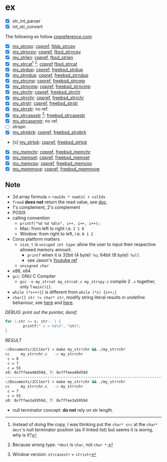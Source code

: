 # ex

- [x] str_int_parser
- [x] int_str_convert

The following ex follow [cppreference.com](https://en.cppreference.com/w/c/string/byte):

- [x] [my_strcpy](./my_strcpy.c): [cppref](https://en.cppreference.com/w/c/string/byte/strcpy), [fdsb_strcpy](https://github.com/freebsd/freebsd-src/blob/master/lib/libc/string/strcpy.c)
- [x] [my_strncpy](./my_strncpy.c): [cppref](https://en.cppreference.com/w/c/string/byte/strncpy), [fbsd_strncpy](https://github.com/freebsd/freebsd-src/blob/master/lib/libc/string/strncpy.c)
- [x] [my_strlen](./my_strlen.c): [cppref](https://en.cppreference.com/w/c/string/byte/strlen), [fbsd_strlen](https://github.com/freebsd/freebsd-src/blob/master/lib/libc/string/strlen.c#L111)
- [x] [my_strcat](./my_strcat.c)[^p1] [^a1]: [cppref](https://en.cppreference.com/w/c/string/byte/strcat) [fbsd_strcat](https://github.com/freebsd/freebsd-src/blob/master/lib/libc/string/strcat.c)
- [x] [my_strdup](./my_strdup.c): [cppref](https://en.cppreference.com/w/c/string/byte/strdup), [freebsd_strdup](https://github.com/freebsd/freebsd-src/blob/master/lib/libc/string/strdup.c)
- [x] [my_strndup](./my_strndup.c): [cppref](https://en.cppreference.com/w/c/string/byte/strndup), [freebsd_strndup](https://github.com/freebsd/freebsd-src/blob/master/lib/libc/string/strndup.c)
- [x] [my_strcmp](./my_strcmp.c): [cppref](https://en.cppreference.com/w/c/string/byte/strcmp), [freebsd_strcmp](https://github.com/freebsd/freebsd-src/blob/master/lib/libc/string/strcmp.c)
- [x] [my_strncmp](./my_strncmp.c): [cppref](https://en.cppreference.com/w/c/string/byte/strncmp), [freebsd_strncmp](https://github.com/freebsd/freebsd-src/blob/master/lib/libc/string/strncmp.c)
- [x] [my_strchr](./my_strchr.c): [cppref](https://en.cppreference.com/w/c/string/byte/strchr), [freebsd_strchr](https://github.com/freebsd/freebsd-src/blob/master/lib/libc/string/strchr.c)
- [x] [my_strrchr](./my_strrchr.c): [cppref](https://en.cppreference.com/w/c/string/byte/strrchr), [freebsd_strrchr](https://github.com/freebsd/freebsd-src/blob/master/lib/libc/string/strrchr.c)
- [x] [my_strstr](./my_strstr.c): [cppref](https://en.cppreference.com/w/c/string/byte/strstr), [freebsd_strstr](https://github.com/freebsd/freebsd-src/blob/master/lib/libc/string/strstr.c)
- [x] [my_strrstr](./my_strrstr.c): no ref.
- [x] [my_strcasestr](./my_strcasestr.c) [^win_strcasestr]: [freebsd_strcasestr](https://github.com/freebsd/freebsd-src/blob/master/lib/libc/string/strcasestr.c)
- [x] [my_strcaserstr](./my_strcasestr.c): no ref.
- [ ] strspn
- [x] [my_strpbrk](./my_strpbrk.c): [cppref](https://en.cppreference.com/w/c/string/byte/strpbrk), [freebsd_strpbrk](https://github.com/freebsd/freebsd-src/blob/master/lib/libc/string/strpbrk.c)
- [o] [my_strtok](./my_strtok.c): [cppref](https://en.cppreference.com/w/c/string/byte/strtok), [freebsd_strtok](https://github.com/freebsd/freebsd-src/blob/master/lib/libc/string/strtok.c)
- [x] [my_memchr](./my_memchr.c): [cppref](https://en.cppreference.com/w/c/string/byte/memchr), [freebsd_memchr](https://github.com/freebsd/freebsd-src/blob/master/lib/libc/string/memchr.c)
- [x] [my_memset](./my_memset.c): [cppref](https://en.cppreference.com/w/c/string/byte/memset), [freebsd_memset](https://github.com/freebsd/freebsd-src/blob/master/lib/libc/string/memset.c)
- [x] [my_memcpy](./my_memcpy.c): [cppref](https://en.cppreference.com/w/c/string/byte/memcpy), [freebsd_memcpy](https://github.com/freebsd/freebsd-src/blob/master/lib/libc/string/memcpy.c)
- [x] [my_memmove](./my_memmove.c): [cppref](https://en.cppreference.com/w/c/string/byte/memmove), [freebsd_memmove](https://github.com/freebsd/freebsd-src/blob/master/lib/libc/string/memmove.c)

[^1]: `static buffer`
[^p1]: Instead of doing the copy, I was thinking put the `char* src` at the `char* dest`'s null terminator position (as if linked list) but seems it is worng, why is it?
[^a1]: Because wrong type. `*dest` is `char`, not `char *`.
[^win_strcasestr]: Window version: `strcasestr` = `stristr`
[^restrict]: what does `restrict` mean?

## Note

- 2d array formula = `rowIdx * numCol + colIdx`
- `fread` **does not** return the read value, see [doc](https://en.cppreference.com/w/cpp/io/c/fread).
- 1's complement, 2's complement
- POSIX
- calling convention
  - `printf("%d %d %d\n", i++, i++, i++);`
  - Mac: from left to right i.e. `2 1 0`
  - Window: from right to left, i.e. `0 1 2`
- Corss platform matters
  - `size_t` is `unsiged int type`: allow the user to input their respective allowed memory amount.
    - `printf` when it is 32bit (4 byte): `%u`; 64bit (8 byte): `%ull`
    - see Jason's [Youtube ref](https://www.youtube.com/watch?v=JiUfvzd4eQM)
  - `unsigned char`
- x86, x64
- `gcc`: GNU C Compiler
  - `gcc -o my_strcat my_strcat.c my_strcpy.c` compile 2 `.c` together, only 1 `main(){}`.
- `while (*s++){}` is different from `while (*s) {s++;}`
- `char[] str != char* str`, modify string literal results in undefine behaviour, see [here](https://en.cppreference.com/w/cpp/language/string_literal) and [here](https://stackoverflow.com/questions/10186765/what-is-the-difference-between-char-array-and-char-pointer-in-c).

*DEBUG: print out the pointer, deref.*

```c
for (;str >= s; str-- ) {
        printf(" c = %d\n", *str);
}
```

*RESULT*

```sh
~/Documents/JCC(ex*) » make my_strrchr && ./my_strrchr                                                                                                                                          macone@Macs-MBP
cc     my_strrchr.c   -o my_strrchr
 c = 0
 c = 7
 c = 55
s0: 0x7ffeea48d59d, 7: 0x7ffeea48d59d
----------------------------------------------------------------------------------------------------------------------------------------------------------------------------------------------------------------
~/Documents/JCC(ex*) » make my_strrchr && ./my_strrchr                                                                                                                                          macone@Macs-MBP
cc     my_strrchr.c   -o my_strrchr
 c = 7
 c = 55
s0: 0x7ffee3a5959d, 7: 0x7ffee3a5959d
```

- null terminator concept: **do not** rely on str length.